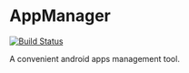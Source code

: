 # AppManager
[![Build Status](https://api.travis-ci.org/cdd990/AppManager.png)](https://travis-ci.org/cdd990/AppManager)

A convenient android apps management tool.
